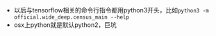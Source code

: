 * 以后与tensorflow相关的命令行指令都用python3开头，比如`python3 -m official.wide_deep.census_main --help`
* osx上python就是默认python2，巨坑

